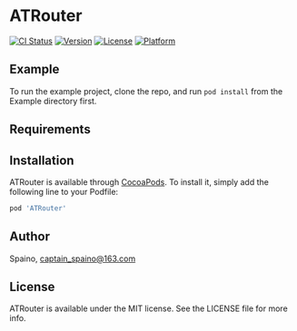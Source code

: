 # ATRouter

[![CI Status](https://img.shields.io/travis/Spaino/ATRouter.svg?style=flat)](https://travis-ci.org/Spaino/ATRouter)
[![Version](https://img.shields.io/cocoapods/v/ATRouter.svg?style=flat)](https://cocoapods.org/pods/ATRouter)
[![License](https://img.shields.io/cocoapods/l/ATRouter.svg?style=flat)](https://cocoapods.org/pods/ATRouter)
[![Platform](https://img.shields.io/cocoapods/p/ATRouter.svg?style=flat)](https://cocoapods.org/pods/ATRouter)

## Example

To run the example project, clone the repo, and run `pod install` from the Example directory first.

## Requirements

## Installation

ATRouter is available through [CocoaPods](https://cocoapods.org). To install
it, simply add the following line to your Podfile:

```ruby
pod 'ATRouter'
```

## Author

Spaino, captain_spaino@163.com

## License

ATRouter is available under the MIT license. See the LICENSE file for more info.
